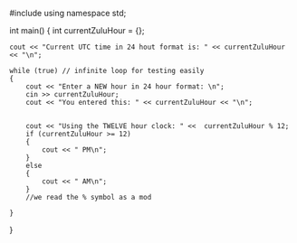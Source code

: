 #include <iostream>
using namespace std;

int main()
{
	int currentZuluHour = {};

	cout << "Current UTC time in 24 hout format is: " << currentZuluHour << "\n";

	while (true) // infinite loop for testing easily
	{
		cout << "Enter a NEW hour in 24 hour format: \n";
		cin >> currentZuluHour;
		cout << "You entered this: " << currentZuluHour << "\n";


		cout << "Using the TWELVE hour clock: " <<  currentZuluHour % 12;
		if (currentZuluHour >= 12)
		{
			cout << " PM\n";
		}
		else
		{
			cout << " AM\n";
		}
		//we read the % symbol as a mod

	}
}

